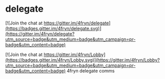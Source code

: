 # delegate

[![Join the chat at https://gitter.im/4fryn/delegate](https://badges.gitter.im/4fryn/delegate.svg)](https://gitter.im/4fryn/delegate?utm_source=badge&utm_medium=badge&utm_campaign=pr-badge&utm_content=badge)

[![Join the chat at https://gitter.im/4fryn/Lobby](https://badges.gitter.im/4fryn/Lobby.svg)](https://gitter.im/4fryn/Lobby?utm_source=badge&utm_medium=badge&utm_campaign=pr-badge&utm_content=badge)
4fryn delegate comms
